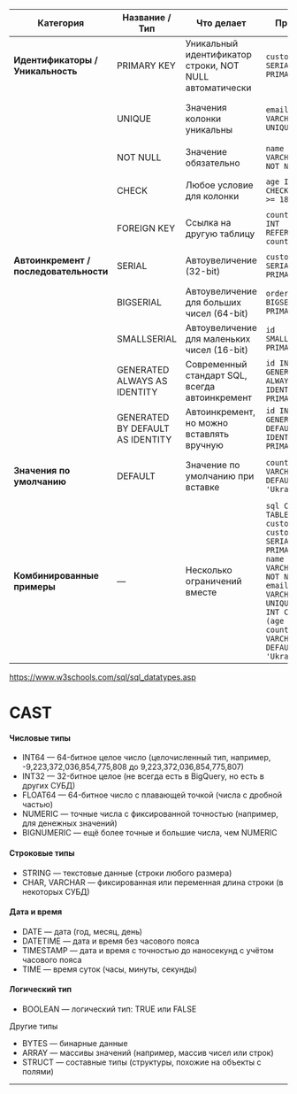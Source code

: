 | Категория                              | Название / Тип                   | Что делает                                              | Пример                                                                                                                                                                                  | Примечание                                             |
| -------------------------------------- | -------------------------------- | ------------------------------------------------------- | --------------------------------------------------------------------------------------------------------------------------------------------------------------------------------------- | ------------------------------------------------------ |
| **Идентификаторы / Уникальность** | PRIMARY KEY                      | Уникальный идентификатор строки, NOT NULL автоматически | `customerid SERIAL PRIMARY KEY`                                                                                                                                                         | Комбинирует уникальность и обязательность              |
|                                   | UNIQUE                           | Значения колонки уникальны                              | `email VARCHAR(100) UNIQUE`                                                                                                                                                             | Можно использовать несколько UNIQUE для разных колонок |
|                                   | NOT NULL                         | Значение обязательно                                    | `name VARCHAR(50) NOT NULL`                                                                                                                                                             | Запрет на NULL                                         |
|                                   | CHECK                            | Любое условие для колонки                               | `age INT CHECK (age >= 18)`                                                                                                                                                             | Можно проверять сложные выражения                      |
|                                   | FOREIGN KEY                      | Ссылка на другую таблицу                                | `country_id INT REFERENCES country(id)`                                                                                                                                                 | Обеспечивает целостность ссылок                        |
| **Автоинкремент / последовательности** | SERIAL                           | Автоувеличение (32-bit)                                 | `customerid SERIAL PRIMARY KEY`                                                                                                                                                         | Создаёт последовательность автоматически               |
|                                    | BIGSERIAL                        | Автоувеличение для больших чисел (64-bit)               | `orderid BIGSERIAL PRIMARY KEY`                                                                                                                                                         | Используется для больших таблиц                        |
|                                    | SMALLSERIAL                      | Автоувеличение для маленьких чисел (16-bit)             | `id SMALLSERIAL PRIMARY KEY`                                                                                                                                                            | Экономит место                                         |
|                                    | GENERATED ALWAYS AS IDENTITY     | Современный стандарт SQL, всегда автоинкремент          | `id INT GENERATED ALWAYS AS IDENTITY PRIMARY KEY`                                                                                                                                       | Вставить вручную нельзя                                |
|                                    | GENERATED BY DEFAULT AS IDENTITY | Автоинкремент, но можно вставлять вручную               | `id INT GENERATED BY DEFAULT AS IDENTITY PRIMARY KEY`                                                                                                                                   | Если значение не указано — срабатывает автоинкремент   |
| **Значения по умолчанию**          | DEFAULT                          | Значение по умолчанию при вставке                       | `country VARCHAR(50) DEFAULT 'Ukraine'`                                                                                                                                                 | Можно использовать с любым типом данных                |
| **Комбинированные примеры**        | —                                | Несколько ограничений вместе                            | `sql CREATE TABLE customer ( customerid SERIAL PRIMARY KEY, name VARCHAR(100) NOT NULL, email VARCHAR(100) UNIQUE, age INT CHECK (age >= 18), country VARCHAR(50) DEFAULT 'Ukraine' );` | Полная таблица с ограничениями и автоинкрементом       |    

https://www.w3schools.com/sql/sql_datatypes.asp  

# CAST

#### Числовые типы
- INT64 — 64-битное целое число (целочисленный тип, например, -9,223,372,036,854,775,808 до 9,223,372,036,854,775,807)
- INT32 — 32-битное целое (не всегда есть в BigQuery, но есть в других СУБД)
- FLOAT64 — 64-битное число с плавающей точкой (числа с дробной частью)
- NUMERIC — точные числа с фиксированной точностью (например, для денежных значений)
- BIGNUMERIC — ещё более точные и большие числа, чем NUMERIC

#### Строковые типы
- STRING — текстовые данные (строки любого размера)
- CHAR, VARCHAR — фиксированная или переменная длина строки (в некоторых СУБД)

#### Дата и время
- DATE — дата (год, месяц, день)
- DATETIME — дата и время без часового пояса
- TIMESTAMP — дата и время с точностью до наносекунд с учётом часового пояса
- TIME — время суток (часы, минуты, секунды)

#### Логический тип
- BOOLEAN — логический тип: TRUE или FALSE

Другие типы
- BYTES — бинарные данные
- ARRAY — массивы значений (например, массив чисел или строк)
- STRUCT — составные типы (структуры, похожие на объекты с полями)
 ________________________________________________________________________________________________________________________________

